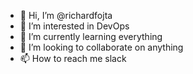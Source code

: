 - 👋 Hi, I’m @richardfojta
- 👀 I’m interested in DevOps
- 🌱 I’m currently learning everything
- 💞️ I’m looking to collaborate on anything
- 📫 How to reach me slack

<!---
richardfojta/richardfojta is a ✨ special ✨ repository because its `README.md` (this file) appears on your GitHub profile.
You can click the Preview link to take a look at your changes.
--->
